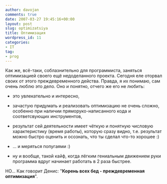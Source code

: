```yaml
---
author: davojan
comments: true
date: 2007-03-27 19:45:16+00:00
layout: post
slug: optimizatsiya
title: Оптимизация
wordpress_id: 11
categories:
- IT
tag:
- prog
---
```


Как же, всё-таки, соблазнительно для программиста, заняться оптимизацией своего ещё недоделанного проекта. Сегодня еле оторвал своих от этого преждевременного действа. Правда, я их понимаю, сам очень люблю это дело. Оно и понятно, отчего же его не любить:



	
  * это увлекательно и интересно,

	
  * зачастую придумать и реализовать оптимизацию не очень сложно, особенно при наличии пряморуко-написанного кода и соответсвующих инструментов,

	
  * результат сей деятельности имеет чёткую и понятную числовую характеристику (время работы), которую сразу видно, т.е. результат можно быстро оценить и осознать, что ты сделал что-то хорошее :)

	
  * ... и меряться попугаями :)

	
  * ну и вообще, такой кайф, когда лёгким гениальным движением руки программа вдруг начинает работать в 2 раза быстрее.


НО... Как говорит Денис: "**Корень всех бед - преждевременная оптимизация**".
